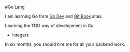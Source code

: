 #Go Lang

I am learning Go form [Go Dev](https://go.dev/doc/tutorial) and [Git Book](https://quii.gitbook.io/) sites.

Learning the TDD way of development in Go

- Integers

In six months, you should hire me for all your backend work.

